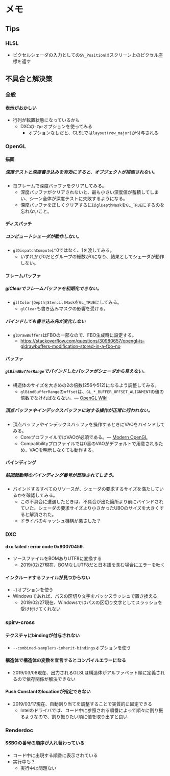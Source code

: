 # メモ

## Tips

### HLSL

- ピクセルシェーダの入力としての`SV_Position`はスクリーン上のピクセル座標を返す

## 不具合と解決策

### 全般

#### 表示がおかしい

- 行列が転置状態になっているかも
  - DXCの`-Zpr`オプションを使ってみる
    - オプションなしだと、GLSLでは`layout(row_major)`が付与される

### OpenGL

#### 描画

##### 深度テストと深度書き込みを有効にすると、オブジェクトが描画されない。

- 毎フレームで深度バッファをクリアしてみる。
    - 深度バッファがクリアされないと、最も小さい深度値が蓄積してしまい、シーン全体が深度テストに失敗するようになる。
    - 深度バッファを正しくクリアするには`glDepthMask`を`GL_TRUE`にするのを忘れないこと。

#### ディスパッチ

##### コンピュートシェーダが動作しない。

- `glDispatchCompute`に0ではなく、1を渡してみる。
    - いずれかが0だとグループの総数が0になり、結果としてシェーダが動作しない。

#### フレームバッファ

##### glClearでフレームバッファを初期化できない。

- `gl[Color|Depth|Stencil]Mask`を`GL_TRUE`にしてみる。
    - `glClear`も書き込みマスクの影響を受ける。

##### バインドしても書き込み先が変化しない

- `glDrawBuffers`はFBOの一部なので、FBO生成時に設定する。
    - https://stackoverflow.com/questions/30980657/opengl-is-gldrawbuffers-modification-stored-in-a-fbo-no

#### バッファ

##### `glBindBufferRange`でバインドしたバッファがシェーダから見えない。

- 構造体のサイズを大きめの2の倍数(256や512)になるよう調整してみる。
    - `glBindBufferRange`の`offset`は、`GL_*_BUFFER_OFFSET_ALIGNMENT`の値の倍数でなければならない。― [OpenGL Wiki](https://www.khronos.org/opengl/wiki/Uniform_Buffer_Object#Limitations)

##### 頂点バッファやインデックスバッファに対する操作が正常に行われない。

- 頂点バッファやインデックスバッファを操作するときにVAOをバインドしてみる。
    - CoreプロファイルではVAOが必須である。― [Modern OpenGL](http://github.prideout.net/modern-opengl-prezo/)
    - Compatibilityプロファイルでは0番のVAOがデフォルトで用意されるため、VAOを明示しなくても動作する。

#### バインディング

##### 前回起動時のバインディング番号が反映されてしまう。

- バインドするすべてのリソースが、シェーダの要求するサイズを満たしているかを確認してみる。
    - この不具合に遭遇したときは、不具合が出た箇所より前にバインドされていた、シェーダの要求サイズより小さかったUBOのサイズを大きくすると解消された。
    - ドライバのキャッシュ機構が悪さした？

### DXC

#### dxc failed : error code 0x80070459.

- ソースファイルをBOMありUTF8に変換する
  - 2019/02/27現在、BOMなしUTF8だと日本語を含む場合にエラーを吐く

#### インクルードするファイルが見つからない

- `-I`オプションを使う
- Windowsであれば、パスの区切り文字をバックスラッシュで置き換える
  - 2019/02/27現在、Windowsではパスの区切り文字としてスラッシュを受け付けてくれない

### spirv-cross

#### テクスチャにbindingが付与されない

- `--combined-samplers-inherit-bindings`オプションを使う

#### 構造体で構造体の変数を宣言するとコンパイルエラーになる

- 2019/03/08現在、出力されるGLSLは構造体がアルファベット順に定義されるので依存関係が解決できない

#### Push Constantのlocationが指定できない

- 2019/03/17現在、自動割り当てを調整することで実質的に固定できる
  - Intelのドライバでは、コード中に参照される順番によって順々に割り振るようなので、割り振りたい順に値を取り出すと良い

### Renderdoc

#### SSBOの番号の順序が入れ替わっている

- コード中に出現する順番に表示されている
- 実行中も？
  - 実行中は問題ない
